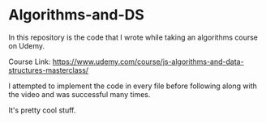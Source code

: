 # Algorithms-and-DS

In this repository is the code that I wrote while taking an algorithms course on Udemy.

Course Link: https://www.udemy.com/course/js-algorithms-and-data-structures-masterclass/

I attempted to implement the code in every file before following along with the video and was successful many times.

It's pretty cool stuff.

